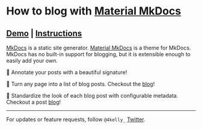 # How to blog with [Material MkDocs](https://squidfunk.github.io/mkdocs-material/)

## [Demo](https://material-mkdocs-blog.4kelly.com/) | [Instructions](https://material-mkdocs-blog.4kelly.com/setup/)

[MkDocs](https://www.mkdocs.org) is a static site generator. 
[Material MkDocs](https://squidfunk.github.io/mkdocs-material/) is a theme for MkDocs.
MkDocs has no built-in support for blogging, but it is extensible enough to easily add your own.

🚀 Annotate your posts with a beautiful signature!

🚀 Turn any page into a list of blog posts. Checkout the [blog](/blog)! 

🚀 Standardize the look of each blog post with configurable metadata. Checkout a post [blog](/blog/subtopic/boring_post)! 

--- 

For updates or feature requests, follow `@4kelly_` [Twitter](https://twitter.com/4kelly_).
